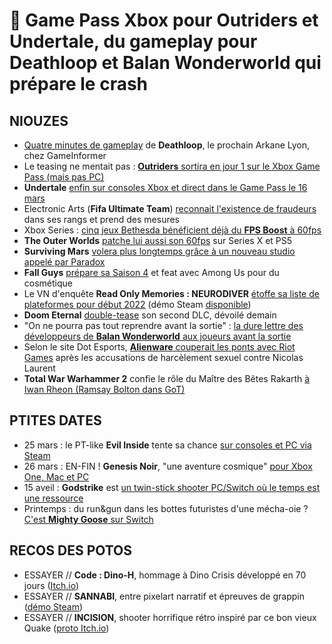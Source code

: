 # 🥐 Game Pass Xbox pour Outriders et Undertale, du gameplay pour Deathloop et Balan Wonderworld qui prépare le crash

## NIOUZES

- [Quatre minutes de gameplay](https://www.youtube.com/watch?v=Y38qXY5kDQo) de **Deathloop**, le prochain Arkane Lyon, chez GameInformer
- Le teasing ne mentait pas : [**Outriders** sortira en jour 1 sur le Xbox Game Pass (mais pas PC)](https://news.xbox.com/en-us/2021/03/15/outriders-coming-to-xbox-game-pass/)
- **Undertale** [enfin sur consoles Xbox et direct dans le Game Pass le 16 mars](https://www.youtube.com/watch?v=oRN6341NB7Y)
- Electronic Arts (**Fifa Ultimate Team**) [reconnait l'existence de fraudeurs](https://www.gamekult.com/actualite/fifa-ultimate-team-ea-reconnait-l-existence-d-une-fraude-3050837031.html) dans ses rangs et prend des mesures
- Xbox Series : [cinq jeux Bethesda bénéficient déjà du **FPS Boost** à 60fps](https://www.gamekult.com/actualite/xbox-series-le-mode-fps-boost-disponible-aujourd-hui-pour-cinq-jeux-bethesda-3050837067.html)
- **The Outer Worlds** [patche lui aussi son 60fps](https://www.windowscentral.com/outer-worlds-now-60-fps-xbox-series-x-ps5) sur Series X et PS5
- **Surviving Mars** [volera plus longtemps grâce à un nouveau studio appelé par Paradox](https://www.gamekult.com/actualite/surviving-mars-reprend-du-service-avec-un-nouveau-developpeur-3050837075.html)
- **Fall Guys** [prépare sa Saison 4](https://www.youtube.com/watch?v=eir2cZRYREI) et feat avec Among Us pour du cosmétique
- Le VN d'enquête **Read Only Memories : NEURODIVER** [étoffe sa liste de plateformes pour début 2022](https://www.nintendolife.com/news/2021/03/2064_read_only_memories_sequel_neurodiver_is_coming_to_switch_next_year) (démo Steam [disponible](https://store.steampowered.com/app/1293910/Read_Only_Memories_NEURODIVER/))
- **Doom Eternal** [double-tease](https://www.youtube.com/watch?v=i_lYq6VQ48s) son second DLC, dévoilé demain
- "On ne pourra pas tout reprendre avant la sortie" : [la dure lettre des développeurs de **Balan Wonderworld** aux joueurs avant la sortie](https://www.nintendolife.com/news/2021/03/balan_wonderworld_is_getting_a_day-one_patch_to_address_demo_feedback)
- Selon le site Dot Esports, [**Alienware** couperait les ponts avec Riot Games](https://dotesports.com/news/sources-alienware-terminates-lol-global-sponsorship-allegations-riot-ceo) après les accusations de harcèlement sexuel contre Nicolas Laurent
- **Total War Warhammer 2** confie le rôle du Maître des Bêtes Rakarth [à Iwan Rheon (Ramsay Bolton dans GoT)](https://www.youtube.com/watch?v=hA4OVUhkw40)

## PTITES DATES

- 25 mars : le PT-like **Evil Inside** tente sa chance [sur consoles et PC via Steam](https://www.youtube.com/watch?v=sHEG5RkjSqQ)
- 26 mars : EN-FIN ! **Genesis Noir**, "une aventure cosmique" [pour Xbox One, Mac et PC](https://www.youtube.com/watch?v=xQkaWXqLYpo)
- 15 aveil : **Godstrike** est [un twin-stick shooter PC/Switch où le temps est une ressource](https://www.nintendolife.com/news/2021/03/godstrike_brings_twin-stick_shooter_action_to_switch_next_month)
- Printemps : du run&gun dans les bottes futuristes d'une mécha-oie ? [C'est **Mighty Goose** sur Switch](https://www.nintendolife.com/news/2021/03/run-and-gun_shooter_mighty_goose_takes_aim_at_untitled_goose_games_waterfowl_crown)

## RECOS DES POTOS

- ESSAYER // **Code : Dino-H**, hommage à Dino Crisis développé en 70 jours ([Itch.io](https://jmgennisson.itch.io/code-dino-h))
- ESSAYER // **SANNABI**, entre pixelart narratif et épreuves de grappin ([démo Steam](https://store.steampowered.com/app/1562700/SANNABI_The_Revenant/))
- ESSAYER // **INCISION**, shooter horrifique rétro inspiré par ce bon vieux Quake ([proto Itch.io](https://smoothbraindev.itch.io/incision))
